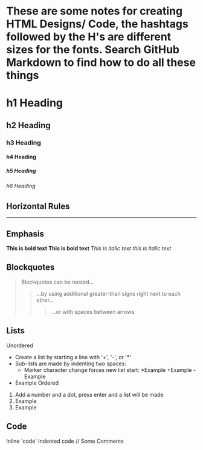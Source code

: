 # These are some notes for creating HTML Designs/ Code, the hashtags followed by the H's are different sizes for the fonts. Search GitHub Markdown to find how to do all these things
# h1 Heading
## h2 Heading
### h3 Heading
#### h4 Heading
##### h5 Heading
###### h6 Heading

## Horizontal Rules


----


## Emphasis

**This is bold text**
__This is bold text__
*This is italic text*
_this is italic text_

## Blockquotes

> Blockquotes can be nested...
> >...by using additional greater-than signs right next to each other...
> > >...or with spaces between arrows.

## Lists

Unordered
+ Create a list by starting a line with '+', '-', or '*'
+ Sub-lists are made by indenting two spaces:
  - Marker character change forces new list start:
    *Example
    +Example
    -Example
+ Example
Ordered
1. Add a number and a dot, press enter and a list will be made
2. Example
3. Example

## Code 
Inline 'code'
Indented code
  // Some Comments
